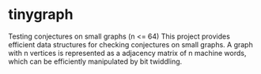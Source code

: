 # tinygraph
Testing conjectures on small graphs (n &lt;= 64)
This project provides efficient data structures for checking conjectures on small graphs. A graph with n vertices is represented as a adjacency matrix of n machine words, which can be efficiently manipulated by bit twiddling.
